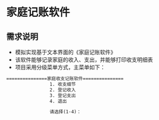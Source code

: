 # 家庭记账软件

## 需求说明

- 模拟实现基于文本界面的《家庭记账软件》
- 该软件能够记录家庭的收入、支出，并能够打印收支明细表
- 项目采用分级菜单方式，主菜单如下：

```txt
===============家庭收支记账软件===============
                1. 收支细节
                2. 登记收入
                3. 登记支出
                4. 退出

                请选择(1-4)：
```
